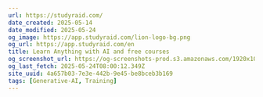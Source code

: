 ```yaml
---
url: https://studyraid.com/
date_created: 2025-05-14
date_modified: 2025-05-24
og_image: https://app.studyraid.com/lion-logo-bg.png
og_url: https://app.studyraid.com/en
title: Learn Anything with AI and free courses
og_screenshot_url: https://og-screenshots-prod.s3.amazonaws.com/1920x1080/80/false/6a650c7f2c9fdfafd58806ff0989fd232be577c5a3e20ff3b568a711352ce010.jpeg
og_last_fetch: 2025-05-24T08:00:12.349Z
site_uuid: 4a657b03-7e3e-442b-9e45-be8bceb3b169
tags: [Generative-AI, Training]
---
```


